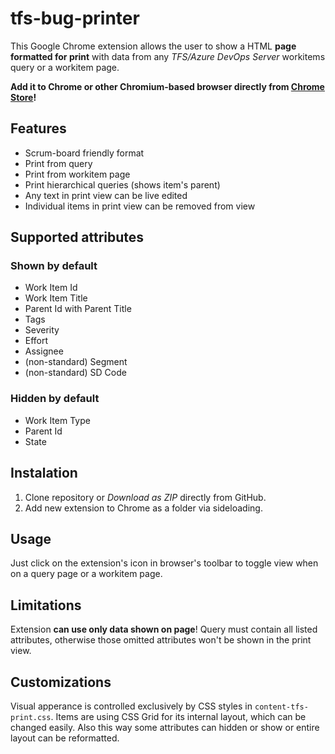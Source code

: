 # tfs-bug-printer
This Google Chrome extension allows the user to show a HTML **page formatted for print** with data from any _TFS/Azure DevOps Server_ workitems query or a workitem page.

**Add it to Chrome or other Chromium-based browser directly from [Chrome Store](https://chrome.google.com/webstore/detail/tfs-bug-printer/ednoomldhafkgomnoaljeabmeklglegh)!**

## Features
* Scrum-board friendly format
* Print from query
* Print from workitem page
* Print hierarchical queries (shows item's parent)
* Any text in print view can be live edited
* Individual items in print view can be removed from view

## Supported attributes
### Shown by default
* Work Item Id
* Work Item Title
* Parent Id with Parent Title
* Tags
* Severity
* Effort
* Assignee
* (non-standard) Segment
* (non-standard) SD Code
### Hidden by default
* Work Item Type
* Parent Id
* State

## Instalation
1) Clone repository or _Download as ZIP_ directly from GitHub.
1) Add new extension to Chrome as a folder via sideloading.

## Usage
Just click on the extension's icon in browser's toolbar to toggle view when on a query page or a workitem page.

## Limitations
Extension **can use only data shown on page**! Query must contain all listed attributes, otherwise those omitted attributes won't be shown in the print view.

## Customizations
Visual apperance is controlled exclusively by CSS styles in `content-tfs-print.css`. Items are using CSS Grid for its internal layout, which can be changed easily. Also this way some attributes can hidden or show or entire layout can be reformatted.
